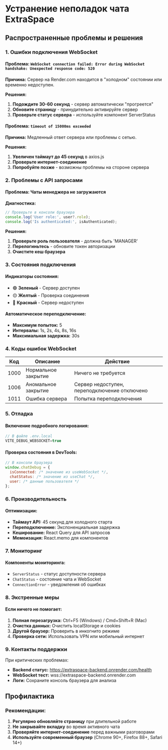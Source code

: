 # Устранение неполадок чата ExtraSpace

## Распространенные проблемы и решения

### 1. Ошибки подключения WebSocket

#### Проблема: `WebSocket connection failed: Error during WebSocket handshake: Unexpected response code: 520`

**Причина:** Сервер на Render.com находится в "холодном" состоянии или временно недоступен.

**Решения:**
1. **Подождите 30-60 секунд** - сервер автоматически "прогреется"
2. **Обновите страницу** - принудительно активируйте сервер
3. **Проверьте статус сервера** - используйте компонент ServerStatus

#### Проблема: `timeout of 15000ms exceeded`

**Причина:** Медленный ответ сервера или проблемы с сетью.

**Решения:**
1. **Увеличен таймаут до 45 секунд** в axios.js
2. **Проверьте интернет-соединение**
3. **Попробуйте позже** - возможны проблемы на стороне сервера

### 2. Проблемы с API запросами

#### Проблема: Чаты менеджера не загружаются

**Диагностика:**
```javascript
// Проверьте в консоли браузера
console.log('User role:', user?.role);
console.log('Is authenticated:', isAuthenticated);
```

**Решения:**
1. **Проверьте роль пользователя** - должна быть 'MANAGER'
2. **Перелогиньтесь** - обновите токен авторизации
3. **Очистите кеш браузера**

### 3. Состояния подключения

#### Индикаторы состояния:
- 🟢 **Зеленый** - Сервер доступен
- 🟡 **Желтый** - Проверка соединения
- 🔴 **Красный** - Сервер недоступен

#### Автоматическое переподключение:
- **Максимум попыток:** 5
- **Интервалы:** 1s, 2s, 4s, 8s, 16s
- **Максимальная задержка:** 30s

### 4. Коды ошибок WebSocket

| Код | Описание | Действие |
|-----|----------|----------|
| 1000 | Нормальное закрытие | Ничего не требуется |
| 1006 | Аномальное закрытие | Сервер недоступен, переподключение отключено |
| 1011 | Ошибка сервера | Попытка переподключения |

### 5. Отладка

#### Включение подробного логирования:
```javascript
// В файле .env.local
VITE_DEBUG_WEBSOCKET=true
```

#### Проверка состояния в DevTools:
```javascript
// В консоли браузера
window.chatDebug = {
  isConnected: /* значение из useWebSocket */,
  chatStatus: /* значение из useChat */,
  user: /* данные пользователя */
};
```

### 6. Производительность

#### Оптимизации:
- **Таймаут API:** 45 секунд для холодного старта
- **Переподключение:** Экспоненциальная задержка
- **Кеширование:** React Query для API запросов
- **Мемоизация:** React.memo для компонентов

### 7. Мониторинг

#### Компоненты мониторинга:
- `ServerStatus` - статус доступности сервера
- `ChatStatus` - состояние чата и WebSocket
- `ConnectionError` - уведомления об ошибках

### 8. Экстренные меры

#### Если ничего не помогает:
1. **Полная перезагрузка:** Ctrl+F5 (Windows) / Cmd+Shift+R (Mac)
2. **Очистка данных:** Очистить localStorage и cookies
3. **Другой браузер:** Проверить в инкогнито режиме
4. **Проверка сети:** Использовать VPN или мобильный интернет

### 9. Контакты поддержки

При критических проблемах:
- **Backend статус:** https://extraspace-backend.onrender.com/health
- **WebSocket тест:** wss://extraspace-backend.onrender.com
- **Логи:** Сохраните консоль браузера для анализа

## Профилактика

### Рекомендации:
1. **Регулярно обновляйте страницу** при длительной работе
2. **Не закрывайте вкладку** во время активного чата
3. **Проверяйте интернет-соединение** перед важными разговорами
4. **Используйте современный браузер** (Chrome 90+, Firefox 88+, Safari 14+) 